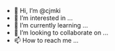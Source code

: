 - 👋 Hi, I’m @cjmki
- 👀 I’m interested in ...
- 🌱 I’m currently learning ...
- 💞️ I’m looking to collaborate on ...
- 📫 How to reach me ...

<!---
cjmki/cjmki is a ✨ special ✨ repository because its `README.md` (this file) appears on your GitHub profile.
You can click the Preview link to take a look at your changes.
--->
